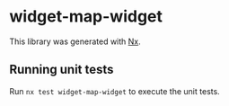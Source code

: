 # widget-map-widget

This library was generated with [Nx](https://nx.dev).

## Running unit tests

Run `nx test widget-map-widget` to execute the unit tests.

